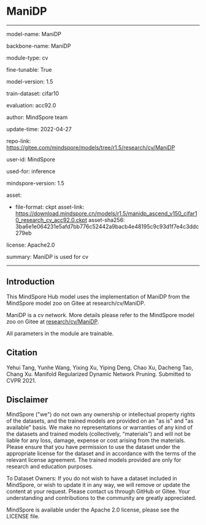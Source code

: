 # ManiDP

---

model-name: ManiDP

backbone-name: ManiDP

module-type: cv

fine-tunable: True

model-version: 1.5

train-dataset: cifar10

evaluation: acc92.0

author: MindSpore team

update-time: 2022-04-27

repo-link: <https://gitee.com/mindspore/models/tree/r1.5/research/cv/ManiDP>

user-id: MindSpore

used-for: inference

mindspore-version: 1.5

asset:

-
    file-format: ckpt
    asset-link: <https://download.mindspore.cn/models/r1.5/manidp_ascend_v150_cifar10_research_cv_acc92.0.ckpt>
    asset-sha256: 3ba6e1e064231e5afd7bb776c52442a9bacb4e48195c9c93d1f7e4c3ddc279eb

license: Apache2.0

summary: ManiDP is used for cv

---

## Introduction

This MindSpore Hub model uses the implementation of ManiDP from the MindSpore model zoo on Gitee at research/cv/ManiDP.

ManiDP is a cv network. More details please refer to the MindSpore model zoo on Gitee at [research/cv/ManiDP](https://gitee.com/mindspore/models/blob/r1.5/research/cv/ManiDP/Readme.md).

All parameters in the module are trainable.

## Citation

Yehui Tang, Yunhe Wang, Yixing Xu, Yiping Deng, Chao Xu, Dacheng Tao, Chang Xu. Manifold Regularized Dynamic Network Pruning. Submitted to CVPR 2021.

## Disclaimer

MindSpore ("we") do not own any ownership or intellectual property rights of the datasets, and the trained models are provided on an "as is" and "as available" basis. We make no representations or warranties of any kind of the datasets and trained models (collectively, “materials”) and will not be liable for any loss, damage, expense or cost arising from the materials. Please ensure that you have permission to use the dataset under the appropriate license for the dataset and in accordance with the terms of the relevant license agreement. The trained models provided are only for research and education purposes.

To Dataset Owners: If you do not wish to have a dataset included in MindSpore, or wish to update it in any way, we will remove or update the content at your request. Please contact us through GitHub or Gitee. Your understanding and contributions to the community are greatly appreciated.

MindSpore is available under the Apache 2.0 license, please see the LICENSE file.

